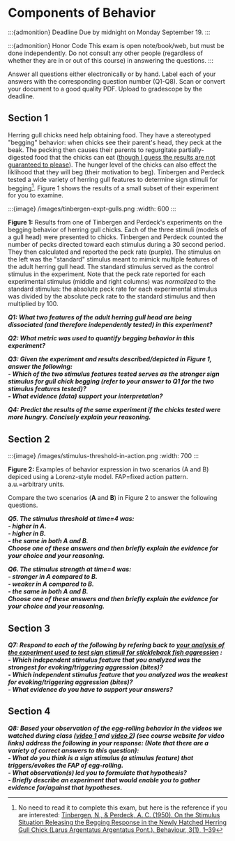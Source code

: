# Components of Behavior

:::{admonition} Deadline
Due by midnight on Monday September 19.
:::

:::{admonition} Honor Code
This exam is open note/book/web, but must be done independently. Do not consult any other people (regardless of whether they are in or out of this course) in answering the questions. 
:::

Answer all questions either electronically or by hand. Label each of your answers with the corresponding question number (Q1-Q8). Scan or convert your document to a good quality PDF. Upload to gradescope by the deadline. 


## Section 1

Herring gull chicks need help obtaining food. They have a stereotyped "begging" behavior: when chicks see their parent's head, they peck at the beak. The pecking then causes their parents to regurgitate partially-digested food that the chicks can eat ([though I guess the results are not guaranteed to please](https://youtu.be/a-ek4225__I)). The hunger level of the chicks can also effect the liklihood that they will beg (their motivation to beg). Tinbergen and Perdeck tested a wide variety of herring gull features to determine sign stimuli for begging[^tinbergen-gulls-1950]. Figure 1 shows the results of a small subset of their experiment for you to examine. 

[^tinbergen-gulls-1950]: No need to read it to complete this exam, but here is the reference if you are interested:	[Tinbergen, N., & Perdeck, A. C. (1950). On the Stimulus Situation Releasing the Begging Response in the Newly Hatched Herring Gull Chick (Larus Argentatus Argentatus Pont.). Behaviour, 3(1), 1–39](http://www.jstor.org/stable/4532715)

:::{image} /images/tinbergen-expt-gulls.png
:width: 600
:::

**Figure 1:** Results from one of Tinbergen and Perdeck's experiments on the begging behavior of herring gull chicks. Each of the three stimuli (models of a gull head) were presented to chicks. Tinbergen and Perdeck counted the number of pecks directed toward each stimulus during a 30 second period. They then calculated and reported the peck rate (purple). The stimulus on the left was the "standard" stimulus meant to mimick multiple features of the adult herring gull head. The standard stimulus served as the control stimulus in the experiment. Note that the peck rate reported for each experimental stimulus (middle and right columns) was *normalized* to the standard stimulus: the absolute peck rate for each experimental stimulus was divided by the absolute peck rate to the standard stimulus and then multiplied by 100. 

***Q1: What two features of the adult herring gull head are being dissociated (and therefore independently tested) in this experiment?***

***Q2: What metric was used to quantify begging behavior in this experiment?***

***Q3: Given the experiment and results described/depicted in Figure 1, answer the following:  
		- Which of the two stimulus features tested serves as the stronger sign stimulus for gull chick begging (refer to your answer to Q1 for the two stimulus features tested)?  
		- What evidence (data) support your interpretation?*** 

***Q4: Predict the results of the same experiment if the chicks tested were more hungry. Concisely explain your reasoning.***


## Section 2

:::{image} /images/stimulus-threshold-in-action.png
:width: 700
:::

**Figure 2:** Examples of behavior expression in two scenarios (A and B) depiced using a Lorenz-style model. FAP=fixed action pattern. a.u.=arbitrary units. 


Compare the two scenarios (**A** and **B**) in Figure 2 to answer the following questions. 

***Q5. The stimulus threshold at time=4 was:    
		- higher in A.  
		- higher in B.  
		- the same in both A and B.  
Choose one of these answers and then briefly explain the evidence for your choice and your reasoning.***

***Q6. The stimulus strength at time=4 was:    
		- stronger in A compared to B.  
		- weaker in A compared to B.  
		- the same in both A and B.  
Choose one of these answers and then briefly explain the evidence for your choice and your reasoning.***


## Section 3

***Q7: Respond to each of the following by refering back to [your analysis of the experiment used to test sign stimuli for stickleback fish aggression](stickleback-aggression-analysis) :  
		- Which independent stimulus feature that you analyzed was the strongest for evoking/triggering aggression (bites)?  
		- Which independent stimulus feature that you analyzed was the weakest for evoking/triggering aggression (bites)?   
		- What evidence do you have to support your answers?***

## Section 4

***Q8: Based your observation of the egg-rolling behavior in the videos we watched during class ([video 1]() and [video 2]()) (see course website for video links) address the following in your response: (Note that there are a variety of correct answers to this question):  
		- What do you think is a sign stimulus (a stimulus feature) that triggers/evokes the FAP of egg-rolling.  
		- What observation(s) led you to formulate that hypothesis?  
		- Briefly describe an experiment that would enable you to gather evidence for/against that hypotheses.***